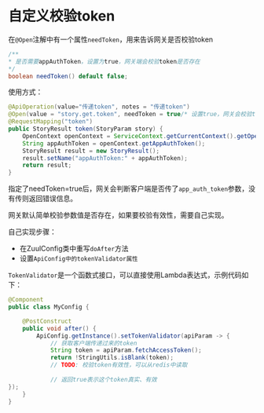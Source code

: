 # 自定义校验token

在`@Open`注解中有一个属性`needToken`，用来告诉网关是否校验token

```java
/**
* 是否需要appAuthToken，设置为true，网关端会校验token是否存在
*/
boolean needToken() default false;
```

使用方式：

```java
@ApiOperation(value="传递token", notes = "传递token")
@Open(value = "story.get.token", needToken = true/* 设置true，网关会校验token是否存在 */)
@RequestMapping("token")
public StoryResult token(StoryParam story) {
    OpenContext openContext = ServiceContext.getCurrentContext().getOpenContext();
    String appAuthToken = openContext.getAppAuthToken();
    StoryResult result = new StoryResult();
    result.setName("appAuthToken:" + appAuthToken);
    return result;
}
```

指定了needToken=true后，网关会判断客户端是否传了`app_auth_token`参数，没有传则返回错误信息。

网关默认简单校验参数值是否存在，如果要校验有效性，需要自己实现。

自己实现步骤：

- 在ZuulConfig类中重写`doAfter`方法
- 设置`ApiConfig中的tokenValidator属性`

`TokenValidator`是一个函数式接口，可以直接使用Lambda表达式，示例代码如下：

```java
@Component
public class MyConfig {

    @PostConstruct
    public void after() {
        ApiConfig.getInstance().setTokenValidator(apiParam -> {
            // 获取客户端传递过来的token
            String token = apiParam.fetchAccessToken();
            return !StringUtils.isBlank(token);
            // TODO: 校验token有效性，可以从redis中读取
            
            // 返回true表示这个token真实、有效
});
    }
}
```

